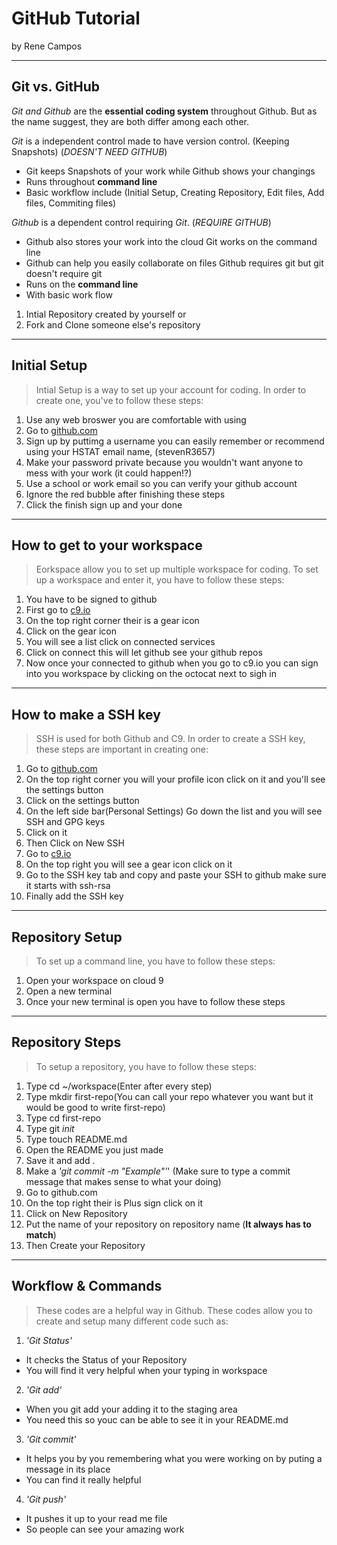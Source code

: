 # GitHub Tutorial

by Rene Campos

---
## Git vs. GitHub

_Git and Github_ are the **essential coding system** throughout Github. But as the name suggest, they are both differ among each other. 

_Git_ is a independent control made to have version control. (Keeping Snapshots) (_DOESN'T NEED GITHUB_) 

* Git keeps Snapshots of your work while Github shows your changings
* Runs throughout **command line**
* Basic workflow include (Initial Setup, Creating Repository, Edit files, Add files, Commiting files)

_Github_ is a dependent control requiring _Git_. (_REQUIRE GITHUB_)

* Github also stores your work into the cloud Git works on the command line
* Github can help you easily collaborate on files Github requires git but git doesn't require git
* Runs on the **command line**
* With basic work flow

1. Intial Repository created by yourself
or
2. Fork and Clone someone else's repository


---
## Initial Setup

>Intial Setup is a way to set up your account for coding. In order to create one, you've to follow these steps:

1. Use any web broswer you are comfortable with using 
2. Go to [github.com](github.com)
3. Sign up by puttimg a username you can easily remember or recommend using your HSTAT email name, (stevenR3657)
4. Make your password private because you wouldn't want anyone to mess with your work (it could happen!?)
5. Use a school or work email so you can verify your github account 
6. Ignore the red bubble after finishing these steps
7. Click the finish sign up and your done


---
## How to get to your workspace

>Eorkspace allow you to set up multiple workspace for coding. To set up a workspace and enter it, you have to follow these steps:

1. You have to be signed to github
2. First go to [c9.io](c9.io)
3. On the top right corner their is a gear icon
4. Click on the gear icon
5. You will see a list click on connected services 
6. Click on connect this will let github see your github repos
7. Now once your connected to github when you go to c9.io you can sign into you workspace by clicking on the octocat next to sigh in

---
## How to make a SSH key

>SSH is used for both Github and C9. In order to create a SSH key, these steps are important in creating one:

1. Go to [github.com](github.com)
2. On the top right corner you will your profile icon click on it and you'll see the settings button
3. Click on the settings button
4. On the left side bar(Personal Settings) Go down the list and you will see SSH and GPG keys
5. Click on it
6. Then Click on New SSH
7. Go to [c9.io](c9.io)
8. On the top right you will see a gear icon click on it
9. Go to the SSH key tab and copy and paste your SSH to github make sure it starts with ssh-rsa
10. Finally add the SSH key 
  

---
## Repository Setup

>To set up a command line, you have to follow these steps:

1. Open your workspace on cloud 9
2. Open a new terminal
3. Once your new terminal is open you have to follow these steps

---
## Repository Steps

>To setup a repository, you have to follow these steps:

1. Type cd ~/workspace(Enter after every step)
2. Type mkdir first-repo(You can call your repo whatever you want but it would be good to write first-repo)
3. Type cd first-repo
4. Type git _init_
5. Type touch README.md
6. Open the README you just made
7. Save it and add .
8. Make a _'git commit -m "Example"'_' (Make sure to type a commit message that makes sense to what your doing)
9. Go to github.com
10. On the top right their is Plus sign click on it
11. Click on New Repository
12. Put the name of your repository on repository name (**It always has to match**)
13. Then Create your Repository


---
## Workflow & Commands

>These codes are a helpful way in Github. These codes allow you to create and setup many different code such as:

1. _'Git Status'_
* It checks the Status of your Repository
* You will find it very helpful when your typing in workspace

2. _'Git add'_ 
* When you git add your adding it to the staging area
* You need this so youc can be able to see it in your README.md

3. _'Git commit'_ 
* It helps you by you remembering what you were working on by puting a message in its place
* You can find it really helpful

4. _'Git push'_
* It pushes it up to your read me file
* So people can see your amazing work


